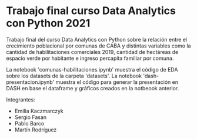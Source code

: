# Trabajo final curso Data Analytics con Python 2021
Trabajo final del curso Data Analytics con Python sobre la relación entre el crecimiento poblacional por comunas de CABA y distintas variables como la cantidad de habilitaciones comerciales 2019, cantidad de hectáreas de espacio verde por habitante e ingreso percapita familiar por comuna.

La notebook 'comunas-habilitaciones.ipynb' muestra el código de EDA sobre los datasets de la carpeta 'datasets'.
La notebook 'dash-presentacion.ipynb' muestra el código para generar la presentación en DASH en base el dataframe y gráficos creados en la notbeook anterior.

Integrantes:

- Emilia Kaczmarczyk
- Sergio Fasan
- Pablo Barco
- Martín Rodríguez
